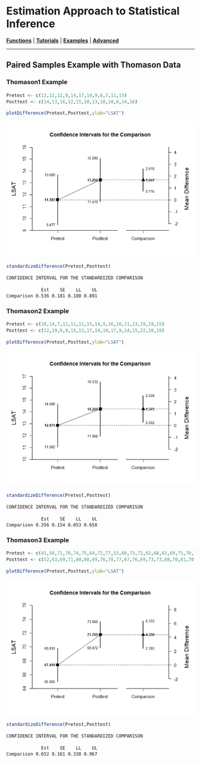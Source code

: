 # Estimation Approach to Statistical Inference

[**Functions**](../../Functions) | 
[**Tutorials**](../../Tutorials) | 
[**Examples**](../../Examples) | 
[**Advanced**](../../Advanced)

---

## Paired Samples Example with Thomason Data

### Thomason1 Example

```r
Pretest <- c(13,12,12,9,14,17,14,9,6,7,11,15)
Posttest <- c(14,13,16,12,15,18,13,10,10,8,14,16)
```
```r
plotDifference(Pretest,Posttest,ylab="LSAT")
```
<kbd><img src="ThomasonFigure1.jpeg"></kbd>
```r
standardizeDifference(Pretest,Posttest)
```
```
CONFIDENCE INTERVAL FOR THE STANDARDIZED COMPARISON

             Est    SE    LL    UL
Comparison 0.536 0.181 0.180 0.891
```

### Thomason2 Example

```r
Pretest <- c(10,14,7,12,11,11,15,14,9,16,10,11,13,19,19,15)
Posttest <- c(12,19,6,9,15,13,17,14,10,17,9,14,15,22,18,18)
```
```r
plotDifference(Pretest,Posttest,ylab="LSAT")
```
<kbd><img src="ThomasonFigure2.jpeg"></kbd>
```r
standardizeDifference(Pretest,Posttest)
```
```
CONFIDENCE INTERVAL FOR THE STANDARDIZED COMPARISON

             Est    SE    LL    UL
Comparison 0.356 0.154 0.053 0.658
```

### Thomason3 Example

```r
Pretest <- c(41,50,71,70,74,75,64,72,77,53,60,73,72,62,68,63,69,71,70,70,75,71,76,64,70,65,75,66,70,70,64,72,63,68,64,61,63,76,71)
Posttest <- c(52,63,69,71,80,80,69,76,78,77,67,76,69,73,73,68,70,81,70,76,77,75,69,77,70,76,65,64,72,71,63,78,71,77,67,66,73,75,75)
```
```r
plotDifference(Pretest,Posttest,ylab="LSAT")
```
<kbd><img src="ThomasonFigure3.jpeg"></kbd>
```r
standardizeDifference(Pretest,Posttest)
```
```
CONFIDENCE INTERVAL FOR THE STANDARDIZED COMPARISON

             Est    SE    LL    UL
Comparison 0.652 0.161 0.338 0.967
```

